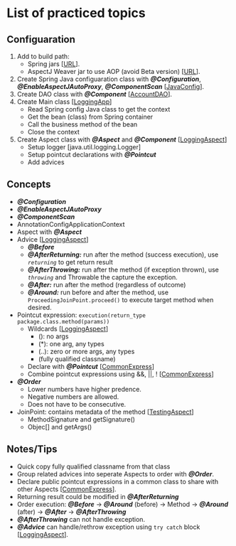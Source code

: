 # List of practiced topics

## Configuaration
1. Add to build path:
   - Spring jars 
[[URL]()].
   - AspectJ Weaver jar to use AOP (avoid Beta version)
[[URL](https://mvnrepository.com/artifact/org.aspectj/aspectjweaver)].
2. Create Spring Java configuaration class with *__@Configuration__*, *__@EnableAspectJAutoProxy__*, *__@ComponentScan__* 
[[JavaConfig](https://github.com/cpulover-practice/spring-aop/blob/master/src/com/cpulover/aop/JavaConfig.java)].
3. Create DAO class with *__@Component__* 
[[AccountDAO](https://github.com/cpulover-practice/spring-aop/blob/master/src/com/cpulover/aop/dao/AccountDAO.java)].
4. Create Main class 
[[LoggingApp](https://github.com/cpulover-practice/spring-aop/blob/master/src/com/cpulover/aop/LoggingApp.java)]
   - Read Spring config Java class to get the context
   - Get the bean (class) from Spring container
   - Call the business method of the bean
   - Close the context
5. Create Aspect class with *__@Aspect__* and *__@Component__* 
[[LoggingAspect](https://github.com/cpulover-practice/spring-aop/blob/master/src/com/cpulover/aop/aspect/LoggingAspect.java)] 
   - Setup logger [java.util.logging.Logger]
   - Setup pointcut declarations with *__@Pointcut__*
   - Add advices

## Concepts
- *__@Configuration__* 
- *__@EnableAspectJAutoProxy__*
- *__@ComponentScan__* 
- AnnotationConfigApplicationContext
- Aspect with *__@Aspect__*
- Advice 
[[LoggingAspect](https://github.com/cpulover-practice/spring-aop/blob/master/src/com/cpulover/aop/aspect/LoggingAspect.java)]
  - *__@Before__*
  - *__@AfterReturning:__* run after the method (success execution), use *```returning```* to get return result 
  - *__@AfterThrowing:__* run after the method (if exception thrown), use *```throwing```* and Throwable the capture the exception.
  - *__@After:__* run after the method (regardless of outcome)
  - *__@Around:__* run before and after the method, use ```ProceedingJoinPoint.proceed()``` to execute target method when desired.
- Pointcut expression: ```execution(return_type package.class.method(params))```
  - Wildcards
[[LoggingAspect](https://github.com/cpulover-practice/spring-aop/blob/master/src/com/cpulover/aop/aspect/LoggingAspect.java)]
	- (): no args
    - (*): one arg, any types
    - (..): zero or more args, any types
    - (fully qualified classname)
  - Declare with *__@Pointcut__* 
[[CommonExpress](https://github.com/cpulover-practice/spring-aop/blob/master/src/com/cpulover/aop/aspect/CommonExpress.java)]
  - Combine pointcut expressions using &&, ||, !
[[CommonExpress](https://github.com/cpulover-practice/spring-aop/blob/master/src/com/cpulover/aop/aspect/CommonExpress.java)]
- *__@Order__* 
  - Lower numbers have higher predence.
  - Negative numbers are allowed.
  - Does not have to be consecutive.
- JoinPoint: contains metadata of the method
[[TestingAspect](https://github.com/cpulover-practice/spring-aop/blob/master/src/com/cpulover/aop/aspect/TestingAspect.java)]
  - MethodSignature and getSignature()
  - Objec[] and getArgs()

## Notes/Tips
- Quick copy fully qualified classname from that class
- Group related advices into seperate Aspects to order with *__@Order__*.
- Declare public pointcut expressions in a common class to share with other Aspects 
[[CommonExpress](https://github.com/cpulover-practice/spring-aop/blob/master/src/com/cpulover/aop/aspect/CommonExpress.java)].
- Returning result could be modified in *__@AfterReturning__*
- Order execution: *__@Before__* -> *__@Around__* (before) -> Method -> *__@Around__* (after) -> *__@After__* -> *__@AfterThrowing__*
- *__@AfterThrowing__* can not handle exception.
- *__@Advice__* can handle/rethrow exception using ```try catch``` block 
[[LoggingAspect](https://github.com/cpulover-practice/spring-aop/blob/master/src/com/cpulover/aop/aspect/LoggingAspect.java)].












